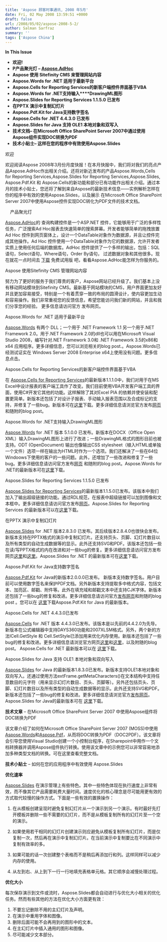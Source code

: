```yaml
---
title: 'Aspose 顾客时事通讯, 2008 年5月'
date: Fri, 02 May 2008 13:59:51 +0000
draft: false
url: /2008/05/02/aspose-2008-5-2/
author: Salman Sarfraz
summary: ''
tags: ['Aspose China']
---
```


**In This Issue**

*   **欢迎!**
*   **P产品聚光灯 – [Aspose.AdHoc][1]**
*   **Aspose 使用 Sitefinity CMS 来管理网站内容**
*   **Aspose.Words for .NET 适用于最新平台**
*   **Aspose.Cells for Reporting Services的新客户端控件界面基于VBA**
*   **Aspose.Words for .NET支持输入****DrawingML图形**
*   **Aspose.Slides for Reporting Services 1.1.5.0 已发布**
*   **在PPTX 演示中复制幻灯片**
*   **Aspose.Pdf.Kit for Java支持数字签名**
*   **Aspose.Cells for .NET 4.4.3.0 已发布**
*   **Aspose.Slides for Java 支持 OLE1 本地对象和双写入**
*   **技术文档– 在Microsoft Office SharePoint Server 2007中通过使用 Aspose组件实现DOC转换为PDF**
*   **技术小贴士– 这样在您的程序中有效使用Aspose.Slides**

欢迎

欢迎阅读Aspose 2008年3月份月度快报！在本月快报中，我们将对我们的亮点产品Aspose.AdHoc作出相关介绍。还将对新近发布的产品Aspose.Words,Cells for Reporting Services,Aspose.Slides for Reporting Services,Aspose.Slides, Aspose.Pdf.Kit 和 Aspose.Cells的新功能和部分已有功能作出相关介绍。通过本月的技术小贴士，您还将了解到来自Aspose的最新技术信息——实例解析怎样在你的程序中有效的使用Aspose.Slides，以及展示 在Microsoft Office SharePoint Server 2007中使用Aspose控件实现DOC转化为PDF文件的技术文档。

    产品聚光灯

[Aspose.AdHoc][2]的 查询构建控件是一个ASP.NET 控件，它能够用于广泛的多样性任务，广泛搜索Ad Hoc报表去快速简单的搜索屏幕。开发者能够简单的拖拽放置 Ad Hoc 控件到网页窗体上，设计一个DataTable对象作为数据源，并且让控件完成其他操作。Ad Hoc 控件使用一个DataTable对象作为它的数据源，允许开发者实质上使用任何后端的数据库。AdHoc 控件提供了一个多样的输出，包括：SQL语句，Select语句，Where语句，Order By语句， 过滤数据对象和其他很多。现在就花一点时间去 [下载][3] 免费试用版 吧，看看Aspose.AdHoc能怎样为你服务的。

Aspose 使用Sitefinity CMS 管理网站内容

努力为了更好的服务于我们尊贵的客户，Aspose网站已经升级了。我们基本上没有移动网站模块到Sitefinity CMS。最新基于网站模块的CMS，用户界面更加友好并且更加容易接受，特别是一个有着贯穿一致的布局的圆滑设计，使内容更加生动和容易操作。我们非常重视您的反馈信息，希望您能访问我们新的网站，并且和我们分享您的经验。 更多信息请访问官方 发布网页。

Aspose.Words for .NET 适用于最新平台

[Aspose.Words][4] 有两个 DLL；一个用于 .NET Framework 1.1 另一个用于.NET Framework 2.0。用于.NET Framework 2.0的dll也可以用在Microsoft Visual Studio 2008，编写针对.NET Framework 3.0和 .NET Framework 3.5的x86和x64 应用程序。更多详细信息，您可以浏览相关的blog post.。Aspose.Words已经测试证实在 Windows Server 2008 Enterprise x64上使用没有问题。更多信息点击。  

Aspose.Cells for Reporting Services的新客户端控件界面基于VBA

在 [Aspose.Cells for Reporting Services][5]的最新版本1.1.1.0中，我们对用于在MS Excel中设计报表的客户端工具作了改变。我们目前使用VBA开发客户端工具的界面，使用C#开发它其他的功能。这样解除了其对Excel PIA 的依赖并使安装和配置更简单。新版本还包括了对设计子报表、手动输入报表范围以及合成标记的支持，并修复了一些bug。新版本可在[这里][6]下载。更多详细信息请浏览官方发布[网页][7]和随附的blog post。

Aspose.Words for .NET支持输入DrawingML图形

[Aspose.Words][8] for .NET 版本 5.1.0.0 已发布。新版本在DOCX（Office Open XML）输入DrawingML图形上进行了改进；一些DrawingML格式的图形目前也被支持。ODT (OpenDocument) 输出也像输出CSS stylesheet（植入HTML或单独一个文件）选项一样在输出为HTML时作为一个选项。我们还解决了一些在64位Windoows下使用的客户的一些问题。此外，还增加了一些改进和修复了一些bug。更多详细信息请访问官方发布[网页][9] 和随附的blog post。Aspose.Words for .NET的最新版本可在[这里][10]下载。  

Aspose.Slides for Reporting Services 1.1.5.0 已发布

[Aspose.Slides for Reporting Services][11]的最新版本1.1.5.0已发布。该版本中我们加入了输出超级链接的功能。通过RDL规范，在报表中超级链接可以加到图像和文本框中。更多详细信息请访问官方发布[网页][12]。Aspose.Slides for Reporting Services 的最新版本可以在[这里][13]下载。  

在PPTX 演示中复制幻灯片

[Aspose.Slides][14] for .NET 版本2.8.3.0 已发布。其后续版本2.8.4.0也很快会发布。新版本支持在PPTX格式的演示中复制幻灯片。还支持页头、页脚、幻灯片数目以及所有类型的自动生成数据等的显示。此外还支持SVG和PDF。该版本还包括一些在读/写PPTX格式的内在改进和对一些bug的修复。更多详细信息请访问官方发布网页[这里][15]和[这里][16]。Aspose.Slides for .NET 的最新版本可在[这里][17]下载。  

Aspose.Pdf.Kit for Java支持数字签名

[Aspose.Pdf.Kit][18] for Java的新版本2.0.0.0已发布。 新版本支持数字签名。用户目前可以使用数字签名来保护PDF文档。另外新版本支持提取多中格式内容，包括文本、加亮区、邮戳、附件等。此外在填充域和邮戳文本中还支持CJK字体。新版本还包括了一些bug的修复和改进。更多详细信息请访问官方[发布网页][19]和附随的blog post 。您可以在 [这里][20]下载Aspose.Pdf.Kit for Java 的最新版本。  

Aspose.Cells for .NET 4.4.3.0已发布

[Aspose.Cells][21] for .NET 版本 4.4.3.0已发布。该版本是以先前的4.4.2.0为先导。新版本在公式编辑器中支持DAYS360功能和2007XLSM格式。另外，两个新的方法ICell.GetStyle 和 Cell.SetStyle已添加用来优化内存使用。新版本还包括了一些bug的修复和改进。更多详细信息请浏览官方网页[这里][22]和[这里][23]，以及附随的blog post。 Aspose.Cells for .NET 最新版本可以在 [这里][24]下载。  

Aspose.Slides for Java 支持 OLE1 本地对象和双向写入

[Aspose.Slides][25] for Java 的最新版本1.8.3.0已发布。新版本支持OLE1本地对象和双向写入。还通过使用方法extFrame.getMetaCharacters()在文本结构中支持任意数目的元字符（用来显示幻灯片数目、页头、页脚等）。另外还包括页头、页脚、幻灯片数目以及所有类型的自动生成数据等的显示。此外还支持SVG和PDF。新版本还包括了一些bug的修复和改进。更多详细信息请浏览官方[发布网页][26]。Aspose.Slides for Java的最新版本可在 [这里][27]下载。  

**技术文章** – 在Microsoft Office SharePoint Server 2007 中使用Aspose组件将DOC转换为PDF

该文章介绍了如何在Microsoft Office SharePoint Server 2007 (MOSS)中使用[Aspose.Words][28]和[Aspose.Pdf][29]，从而将DOC转换为PDF（DOC2PDF）。该文章将会引导您使用Visual Studio创建一个小控制台程序，在Sharepoint中用作一个文档转换器并调用Aspose组件执行转换。使用该文章中的示例您可以非常容易地添加多种类型文档的转换。可在这里查看完整文档。  

**技术小贴士** – 如何在您的应用程序中有效使用 Aspose.Slides

**优化速率**  
  
[Aspose.Slides][30] 在演示管理上有些特色。其中一些特色体现在执行速度上非常有效，而不像其它产品需要耗费大量时间。速度优化的核心理念是尽可能用更有效的方式取代较慢的操作方式。下面是一些有效的置换操作：

1.  在从模板创建呈现时避免复制幻灯片从一个演示到另一个演示。有时最好先打开模板并删除一些不需要的幻灯片，而不是从模板复制所有的幻灯片至一个空的演示。  
    
2.  如果使用若干相同的幻灯片创建演示则应避免从模板复制所有幻灯片，而是仅复制一次，然后再在演示中复制幻灯片。在当前演示中复制要比在不同演示中复制有效率的多。
3.  如果可能的话一次创建整个表格而不是稍后再添加行和列。这样同样可以减少内存的使用。
4.  从左到右、从上到下一行一行地填充表格单元格。其它顺序会减慢处理过程。

**优化大小**  
  
每次保存演示到文件或流时，Aspose.Slides都会自动进行与优化大小相关的优化任务。然而有些其他的方法在优化大小方面更有效：  
  

1.  不要忘记删除不用的主幻灯片及声明。
2.  在演示中重用字体和图像。
3.  删除后面可能不会再用到的图形中的文本。
4.  在主幻灯片中插入通用的图形和图像。
5.  尽可能减少文本部分。




[1]: http://www.aspose.com/categories/visual-components/aspose.adhoc-for-.net/default.aspx
[2]: http://www.aspose.com/categories/visual-components/aspose.adhoc-for-.net/default.aspx
[3]: http://www.aspose.com/community/files/53/visual-components/aspose.adhoc/default.aspx
[4]: https://docs.aspose.com/display/wordsjava/Home
[5]: http://www.aspose.com/categories/ssrs-rendering-extensions/aspose.cells-for-reporting-services/default.aspx
[6]: http://www.aspose.com/community/files/52/ssrs-rendering-extensions/aspose.cells.reporting.services/default.aspx
[7]: http://www.aspose.com/community/files/52/ssrs-rendering-extensions/aspose.cells.reporting.services/entry119466.aspx
[8]: https://docs.aspose.com/display/wordsjava/Home
[9]: http://www.aspose.com/community/files/51/file-format-components/aspose.words/entry119442.aspx
[10]: https://docs.aspose.com/display/wordsjava/Home
[11]: http://www.aspose.com/categories/ssrs-rendering-extensions/aspose.slides-for-reporting-services/default.aspx
[12]: http://www.aspose.com/community/files/52/ssrs-rendering-extensions/aspose.slides.reporting.services/entry120373.aspx
[13]: http://www.aspose.com/community/files/52/ssrs-rendering-extensions/aspose.slides.reporting.services/default.aspx
[14]: http://www.aspose.com/categories/file-format-components/aspose.slides-for-.net-and-java/default.aspx
[15]: http://www.aspose.com/community/files/51/file-format-components/aspose.slides/entry120792.aspx
[16]: http://www.aspose.com/community/files/51/file-format-components/aspose.slides/entry119302.aspx
[17]: http://www.aspose.com/community/files/51/file-format-components/aspose.slides/default.aspx
[18]: http://www.aspose.com/categories/file-format-components/aspose.pdf.kit-for-.net-and-java/default.aspx
[19]: http://www.aspose.com/community/files/51/file-format-components/aspose.pdf.kit/entry121423.aspx
[20]: http://www.aspose.com/community/files/51/file-format-components/aspose.pdf.kit/default.aspx
[21]: http://www.aspose.com/categories/file-format-components/aspose.cells-for-.net-and-java/default.aspx
[22]: http://www.aspose.com/community/files/51/file-format-components/aspose.cells/entry121851.aspx
[23]: http://www.aspose.com/community/files/51/file-format-components/aspose.cells/entry121168.aspx
[24]: http://www.aspose.com/community/files/51/file-format-components/aspose.cells/default.aspx
[25]: http://www.aspose.com/categories/file-format-components/aspose.slides-for-.net-and-java/default.aspx
[26]: http://www.aspose.com/community/files/51/file-format-components/aspose.slides/entry123328.aspx
[27]: http://www.aspose.com/community/files/51/file-format-components/aspose.slides/default.aspx
[28]: https://docs.aspose.com/display/wordsjava/Home
[29]: http://www.aspose.com/categories/file-format-components/aspose.pdf-for-.net-and-java/default.aspx
[30]: http://www.aspose.com/categories/file-format-components/aspose.slides-for-.net-and-java/default.aspx



